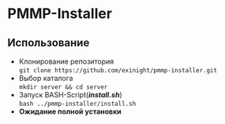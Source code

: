 # PMMP-Installer

## Использование

* Клонирование репозитория <br>
`git clone https://github.com/exinight/pmmp-installer.git`
* Выбор каталога <br>
`mkdir server && cd server`
* Запуск BASH-Script(***install.sh***) <br>
`bash ../pmmp-installer/install.sh`
* **Ожидание полной установки**
